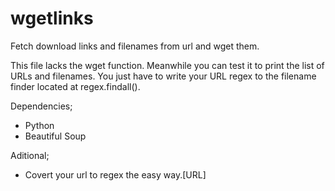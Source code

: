 # wgetlinks
Fetch download links and filenames from url and wget them.

This file lacks the wget function. Meanwhile you can test it to print the list of URLs and filenames. You just have to write your URL regex to the filename finder located at regex.findall().

Dependencies;
- Python
- Beautiful Soup

Aditional;
- Covert your url to regex the easy way.[URL]
